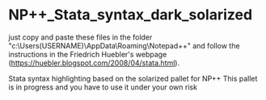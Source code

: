 # NP++_Stata_syntax_dark_solarized
just copy and paste these files in the folder "c:\Users\(USERNAME)\AppData\Roaming\Notepad++\" and follow the instructions in the Friedrich Huebler's webpage (https://huebler.blogspot.com/2008/04/stata.html).

Stata syntax highlighting based on the solarized pallet for NP++
This pallet is in progress and you have to use it under your own risk
